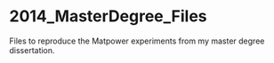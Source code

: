 # 2014_MasterDegree_Files
Files to reproduce the Matpower experiments from my master degree dissertation.

